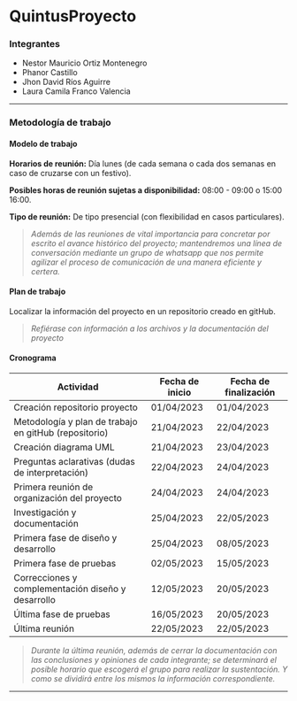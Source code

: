 # QuintusProyecto
### **Integrantes**
- Nestor Mauricio Ortiz Montenegro
- Phanor Castillo
- Jhon David Ríos Aguirre
- Laura Camila Franco Valencia
___

### **Metodología de trabajo**

#### Modelo de trabajo

**Horarios de reunión:** Día lunes (de cada semana o cada dos semanas en caso de cruzarse con un festivo).

**Posibles horas de reunión sujetas a disponibilidad:** 08:00 - 09:00 o 15:00 16:00.

**Tipo de reunión:** De tipo presencial (con flexibilidad en casos particulares).
> _Además de las reuniones de vital importancia para concretar por escrito el avance histórico del proyecto; mantendremos una línea de conversación mediante un grupo de whatsapp que nos permite agilizar el proceso de comunicación de una manera eficiente y certera._

#### Plan de trabajo
Localizar la información del proyecto en un repositorio creado en gitHub.
> _Refiérase con información a los archivos y la documentación del proyecto_

#### Cronograma
|       Actividad       |    Fecha de inicio    | Fecha de finalización |
|-----------------------|-----------------------|-----------------------|
| Creación repositorio proyecto | 01/04/2023 |01/04/2023|
|Metodología y plan de trabajo en gitHub (repositorio)| 21/04/2023 | 22/04/2023 |
| Creación diagrama UML | 21/04/2023 | 23/04/2023 |
| Preguntas aclarativas (dudas de interpretación) | 22/04/2023 | 24/04/2023 |
| Primera reunión de organización del proyecto | 24/04/2023 | 24/04/2023 |
| Investigación y documentación | 25/04/2023 | 22/05/2023|
| Primera fase de diseño y desarrollo | 25/04/2023 | 08/05/2023|
| Primera fase de pruebas | 02/05/2023 | 15/05/2023 |
| Correcciones y complementación diseño y desarrollo | 12/05/2023 | 20/05/2023
| Última fase de pruebas | 16/05/2023 | 20/05/2023 |
| Última reunión | 22/05/2023 | 22/05/2023 |
 >_Durante la última reunión, además de cerrar la documentación con las conclusiones y opiniones de cada integrante; se determinará el posible horario que escogerá el grupo para realizar la sustentación. Y como se dividirá entre los mismos la información correspondiente._
___
